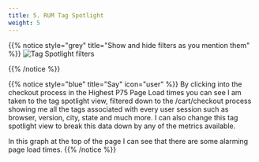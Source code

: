 ```yaml
---
title: 5. RUM Tag Spotlight
weight: 5
---
```

{{% notice style="grey" title="Show and hide filters as you mention them" %}}
![Tag Spotlight filters](../img/spotlight.png?width=50vw)

{{% /notice %}}

{{% notice style="blue" title="Say" icon="user" %}}
By clicking into the checkout process in the Highest P75 Page Load times you can see I am taken to the tag spotlight view, filtered down to the /cart/checkout process showing me all the tags associated with every user session such as browser, version, city, state and much more. I can also change this tag spotlight view to break this data down by any of the metrics available. 

In this graph at the top of the page I can see that there are some alarming page load times.
{{% /notice %}}